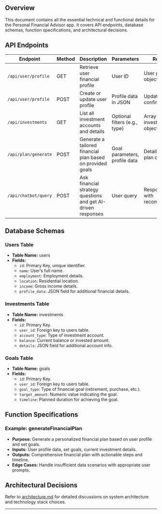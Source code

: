 ## Overview
This document contains all the essential technical and functional details for the Personal Financial Advisor app. It covers API endpoints, database schemas, function specifications, and architectural decisions.

## API Endpoints
| Endpoint                               | Method | Description                                                        | Parameters                        | Response                              |
|----------------------------------------|--------|--------------------------------------------------------------------|-----------------------------------|---------------------------------------|
| `/api/user/profile`                    | GET    | Retrieve user financial profile                                    | User ID                           | User profile object                   |
| `/api/user/profile`                    | POST   | Create or update user profile                                      | Profile data in JSON              | Updated profile confirmation          |
| `/api/investments`                     | GET    | List all investment accounts and details                           | Optional filters (e.g., type)     | Array of investment objects           |
| `/api/plan/generate`                   | POST   | Generate a tailored financial plan based on provided goals          | Goal parameters, profile data     | Detailed financial plan object        |
| `/api/chatbot/query`                   | POST   | Ask financial strategy questions and get AI-driven responses         | User query                        | Response object with recommendations  |

## Database Schemas
### Users Table
- **Table Name:** users
- **Fields:**
  - `id`: Primary Key, unique identifier.
  - `name`: User’s full name.
  - `employment`: Employment details.
  - `location`: Residential location.
  - `income`: Gross income details.
  - `profile_data`: JSON field for additional financial details.

### Investments Table
- **Table Name:** investments
- **Fields:**
  - `id`: Primary Key.
  - `user_id`: Foreign key to users table.
  - `account_type`: Type of investment account.
  - `balance`: Current balance or invested amount.
  - `details`: JSON field for additional account info.

### Goals Table
- **Table Name:** goals
- **Fields:**
  - `id`: Primary Key.
  - `user_id`: Foreign key to users table.
  - `goal_type`: Type of financial goal (retirement, purchase, etc.).
  - `target_amount`: Numeric value indicating the goal.
  - `timeline`: Planned duration for achieving the goal.

## Function Specifications
### Example: generateFinancialPlan
- **Purpose:** Generate a personalized financial plan based on user profile and set goals.
- **Inputs:** User profile data, set goals, current investment details.
- **Outputs:** Comprehensive financial plan with actionable steps and timeline.
- **Edge Cases:** Handle insufficient data scenarios with appropriate user prompts.

## Architectural Decisions
Refer to [architecture.md](./architecture.md) for detailed discussions on system architecture and technology stack choices.

---